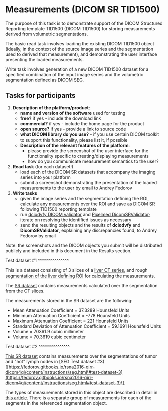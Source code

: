 Measurements (DICOM SR TID1500)
===============================

The purpose of this task is to demonstrate support of the DICOM Structured Reporting template TID1500 \(DICOM TID1500\) for storing measurements derived from volumetric segmentations.

The basic read task involves loading the existing DICOM TID1500 object \(ideally, in the context of the source image series and the segmentation used to derived that measurement\), and demonstrating the user interface presenting the loaded measurements.

Write task involves generation of a new DICOM TID1500 dataset for a specified combination of the input image series and the volumetric segmentation defined as DICOM SEG.

Tasks for participants
----------------------

1. **Description of the platform/product**:
   * **name and version of the software** used for testing
   * **free?** if yes - include the download link
   * **commercial?** if yes - include the home page for the product
   * **open source?** if yes - provide a link to source code
   * **what DICOM library do you use?** - if you use certain DICOM toolkit to support this functionality, please list it, if possible
   * **Description of the relevant features of the platform**:
     * please provide the screenshot of the user interface for the functionality specific to creating/displaying measurements
     * how do you communicate measurement semantics to the user?
2. **Read task** \(for each dataset!\)
   * load each of the DICOM SR datasets that accompany the imaging series into your platform
   * submit a screenshot demonstrating the presentation of the loaded measurements to the user by email to Andrey Fedorov
3. **Write tasks**
   * given the image series and the segmentation defining the ROI, calculate any measurements over the ROI and save as DICOM SR following TID1500 reporting template
   * run [dciodvfy DICOM validator](http://www.dclunie.com/dicom3tools/dciodvfy.html) and [Pixelmed DicomSRValidator](http://www.pixelmed.com/dicomtoolkit.html); iterate on resolving the identified issues as necessary
   * send the resulting objects and the results of **dciodvfy** and **DicomSRValidator**, explaining any discrepancies found, to Andrey Fedorov by email

Note: the screenshots and the DICOM objects you submit will be distributed publicly and included in this document in the Results section.

Test dataset #1
^^^^^^^^^^^^^^^

This is a dataset consisting of 3 slices of a [liver CT series](http://slicer.kitware.com/midas3/download/item/257238/liver-3slices-CT.zip), and rough [segmentation of the liver defining ROI](http://slicer.kitware.com/midas3/download/item/257239/liver.dcm) for calculating the measurements.

The [SR dataset](http://slicer.kitware.com/midas3/download/item/257240/sr-tid1500-ct-liver-example.dcm) contains measurements calculated over the segmentation from the CT slices.

The measurements stored in the SR dataset are the following:

* Mean Attenuation Coefficient = 37.3289 Hounsfeld Units
* Minimum Attenuation Coefficient = -778 Hounsfeld Units
* Maximum Attenuation Coefficient = 221 Hounsfeld Units
* Standard Deviation of Attenuation Coefficient = 59.1691 Hounsfeld Units
* Volume = 70361.9 cubic millimeter
* Volume = 70.3619 cubic centimeter

Test dataset #2
^^^^^^^^^^^^^^^

[This SR dataset](http://slicer.kitware.com/midas3/download/item/262094/Measurements_User2_SemiAuto_Trial2.dcm) contains measurements over the segmentations of tumor and "hot" lymph nodes in \[SEG Test dataset \#3\)\[[https://fedorov.gitbooks.io/rsna2016-qirr-dicom4qi/content/instructions/seg.html\#test-dataset-3](https://fedorov.gitbooks.io/rsna2016-qirr-dicom4qi/content/instructions/seg.html#test-dataset-3)\].

The types of measurements stored in this object are described in detail in [this article](https://peerj.com/articles/2057/). There is a separate group of measurements for each of the segments in the referenced segmentation object.
